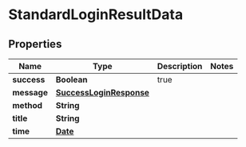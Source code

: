 
# StandardLoginResultData

## Properties
Name | Type | Description | Notes
------------ | ------------- | ------------- | -------------
**success** | **Boolean** | true | 
**message** | [**SuccessLoginResponse**](SuccessLoginResponse.md) |  | 
**method** | **String** |  | 
**title** | **String** |  | 
**time** | [**Date**](Date.md) |  | 



